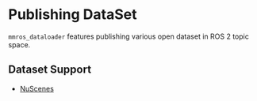# Publishing DataSet

`mmros_dataloader` features publishing various open dataset in ROS 2 topic space.

## Dataset Support

- [NuScenes](./nuscenes.md)
